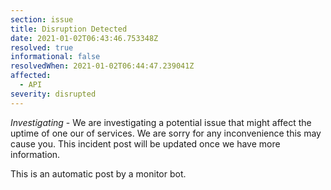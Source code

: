 ```yaml
---
section: issue
title: Disruption Detected
date: 2021-01-02T06:43:46.753348Z
resolved: true
informational: false
resolvedWhen: 2021-01-02T06:44:47.239041Z
affected:
  - API
severity: disrupted
---
```

*Investigating* - We are investigating a potential issue that might affect the uptime of one our of services. We are sorry for any inconvenience this may cause you. This incident post will be updated once we have more information.

This is an automatic post by a monitor bot.
        